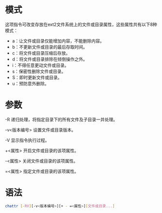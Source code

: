# 模式

这项指令可改变存放在ext2文件系统上的文件或目录属性，这些属性共有以下8种模式：

- a：让文件或目录仅能增加内容，不能删除内容。
- b：不更新文件或目录的最后存取时间。
- c：将文件或目录压缩后存放。
- d：将文件或目录排除在倾倒操作之外。
- i：不得任意更动文件或目录。
- s：保密性删除文件或目录。
- S：即时更新文件或目录。
- u：预防意外删除。

# 参数

-R 递归处理，将指定目录下的所有文件及子目录一并处理。

-v<版本编号> 设置文件或目录版本。

-V 显示指令执行过程。

+<属性> 开启文件或目录的该项属性。

-<属性> 关闭文件或目录的该项属性。

=<属性> 指定文件或目录的该项属性。

# 语法

```bash
chattr [-RV][-v<版本编号>][+ - =<属性>][文件或目录...]
```
